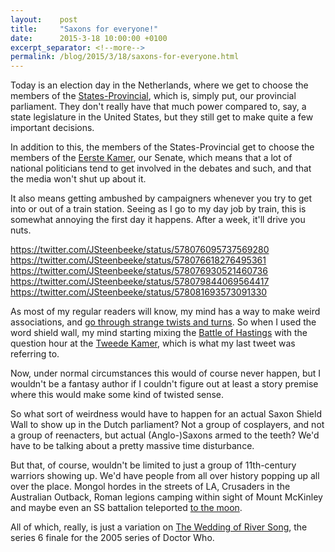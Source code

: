 ```yaml
---
layout:    post
title:     "Saxons for everyone!"
date:      2015-3-18 10:00:00 +0100
excerpt_separator: <!--more-->
permalink: /blog/2015/3/18/saxons-for-everyone.html
---
```


Today is an election day in the Netherlands, where we get to choose the members of the [States-Provincial](http://en.wikipedia.org/wiki/States-Provincial), which is, simply put, our provincial parliament. They don't really have that much power compared to, say, a state legislature in the United States, but they still get to make quite a few important decisions.

<!--more-->
In addition to this, the members of the States-Provincial get to choose the members of the [Eerste Kamer](http://en.wikipedia.org/wiki/Senate_%28Netherlands%29), our Senate, which means that a lot of national politicians tend to get involved in the debates and such, and that the media won't shut up about it.

It also means getting ambushed by campaigners whenever you try to get into or out of a train station. Seeing as I go to my day job by train, this is somewhat annoying the first day it happens. After a week, it'll drive you nuts.

https://twitter.com/JSteenbeeke/status/578076095737569280
https://twitter.com/JSteenbeeke/status/578076618276495361
https://twitter.com/JSteenbeeke/status/578076930521460736
https://twitter.com/JSteenbeeke/status/578079844069564417
https://twitter.com/JSteenbeeke/status/578081693573091330

As most of my regular readers will know, my mind has a way to make weird associations, and [go through strange twists and turns](/books/the-troll-warriors-of-sheepbane.html). So when I used the word shield wall, my mind starting mixing the [Battle of Hastings](http://en.wikipedia.org/wiki/Battle_of_Hastings) with the question hour at the [Tweede Kamer](http://en.wikipedia.org/wiki/House_of_Representatives_%28Netherlands%29), which is what my last tweet was referring to.

Now, under normal circumstances this would of course never happen, but I wouldn't be a fantasy author if I couldn't figure out at least a story premise where this would make some kind of twisted sense.

So what sort of weirdness would have to happen for an actual Saxon Shield Wall to show up in the Dutch parliament? Not a group of cosplayers, and not a group of reenacters, but actual (Anglo-)Saxons armed to the teeth? We'd have to be talking about a pretty massive time disturbance.

But that, of course, wouldn't be limited to just a group of 11th-century warriors showing up. We'd have people from all over history popping up all over the place. Mongol hordes in the streets of LA, Crusaders in the Australian Outback, Roman legions camping within sight of Mount McKinley and maybe even an SS battalion teleported [to the moon](http://en.wikipedia.org/wiki/Iron_Sky).

All of which, really, is just a variation on [The Wedding of River Song](http://en.wikipedia.org/wiki/The_Wedding_of_River_Song), the series 6 finale for the 2005 series of Doctor Who.